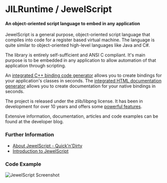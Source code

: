 # JILRuntime / JewelScript
#### An object-oriented script language to embed in any application

JewelScript is a general purpose, object-oriented script language that compiles into code for a register based virtual machine. The language is quite similar to object-oriented high-level languages like Java and C#.

The library is entirely self-sufficient and ANSI C compliant. It's main purpose is to be embedded in any application to allow automation of that application through scripting.

An [integrated C++ binding code generator](http://blog.jewe.org/?p=29) allows you to create bindings for your application's classes in seconds. The [integrated HTML documentation generator](http://blog.jewe.org/?p=573) allows you to create documentation for your native bindings in seconds.

The project is released under the zlib/libpng license. It has been in development for over 10 years and offers some [powerful features](http://blog.jewe.org/?p=19).

Extensive information, documentation, articles and code examples can be found at the developer blog.

### Further Information
* [About JewelScript - Quick'n'Dirty](http://blog.jewe.org/?page_id=7)
* [Introduction to JewelScript](http://blog.jewe.org/?page_id=107)

### Code Example
![JewelScript Screenshot](http://blog.jewe.org/github_ss_0001.png)
